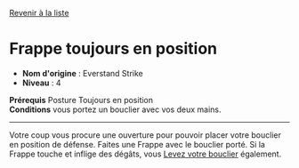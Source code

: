 [Revenir à la liste](list.md)

# Frappe toujours en position

 * **Nom d'origine** : Everstand Strike
 * **Niveau** : 4


<p><span id="ctl00_MainContent_DetailedOutput"><strong>Prérequis</strong> Posture Toujours en position <br><strong>Conditions</strong> vous portez un bouclier avec vos deux mains.<br></span></p>
<hr>
<p>Votre coup vous procure une ouverture pour pouvoir placer votre bouclier en position de défense. Faites une Frappe avec le bouclier porté. Si la Frappe touche et inflige des dégâts, vous <a href="https://2e.aonprd.com/Actions.aspx?ID=98">Levez votre bouclier</a> également.&nbsp;</p>